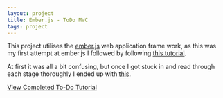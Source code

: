```yaml
---
layout: project
title: Ember.js - ToDo MVC
tags: project
---
```

This project utilises the [ember.js](http://emberjs.com/) web application frame work, as this was my first attempt at ember.js I followed by following [this tutorial](http://emberjs.com/guides/getting-started/).

At first it was all a bit confusing, but once I got stuck in and read through each stage thoroughly I ended up with [this](http://{{site.url}}projects/ember-js/todo/).

<a class="button" href='{{site.url}}projects/ember-js/todo/'>View Completed To-Do Tutorial</a>